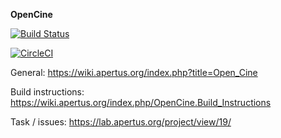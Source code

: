 **OpenCine**

[![Build Status](https://travis-ci.org/apertus-open-source-cinema/opencine.svg?branch=master)](https://travis-ci.org/apertus-open-source-cinema/opencine)

[![CircleCI](https://circleci.com/gh/apertus-open-source-cinema/opencine/tree/master.svg?style=svg)](https://circleci.com/gh/apertus-open-source-cinema/opencine/tree/master)

General: https://wiki.apertus.org/index.php?title=Open_Cine

Build instructions: https://wiki.apertus.org/index.php/OpenCine.Build_Instructions

Task / issues: https://lab.apertus.org/project/view/19/
